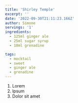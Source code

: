 ```yaml
---
title: 'Shirley Temple'
excerpt: ''
date: '2022-09-30T21:11:23.166Z'
author: Simone
servings: '1'
ingredients:
  - 125ml ginger ale
  - 25ml sugar syrup
  - 10ml grenadine

tags:
  - mocktail
  - sweet
  - ginger ale
  - grenadine
---
```


1. Lorem
1. Ipsum
1. Dolor sit amet
